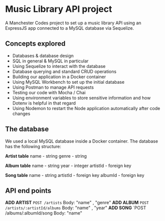 # Music Library API project

A Manchester Codes project to set up a music library API using an ExpressJS app connected to a MySQL database via Sequelize.

## Concepts explored

* Databases & database design
* SQL in general & MySQL in particular
* Using Sequelize to interact with the database
* Database querying and standard CRUD operations
* Building our application in a Docker container
* Using MySQL Workbench to set up the initial database
* Using Postman to manage API requests
* Testing our code with Mocha / Chai
* Using environment variables to store sensitive information and how Dotenv is helpful in that regard
* Using Nodemon to restart the Node application automatically after code changes

## The database

We used a local MySQL database inside a Docker container.
The database has the following structure:

**Artist table**
name - string
genre - string

**Album table**
name - string
year - integer
artistId - foreign key

**Song table**
name - string
artistId - foreign key
albumId - foreign key

## API end points
**ADD ARTIST** `POST /artists` Body: "name" <string>, "genre" <string>
**ADD ALBUM** `POST /artists/:artistId/albums`  Body: "name" <string>, "year" <integer>
**ADD SONG** `POST /albums/:albumId/song Body: "name" <string>

 


